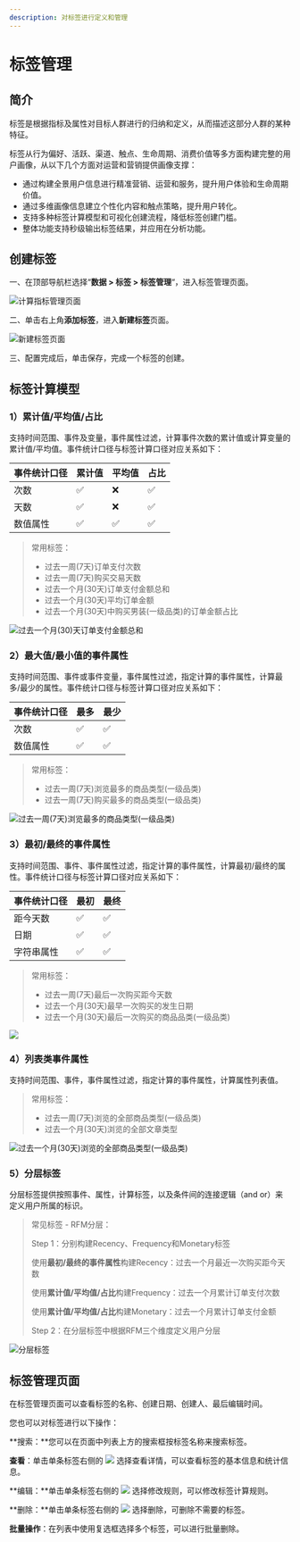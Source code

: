 ```yaml
---
description: 对标签进行定义和管理
---
```


# 标签管理

## 简介

标签是根据指标及属性对目标人群进行的归纳和定义，从而描述这部分人群的某种特征。

标签从行为偏好、活跃、渠道、触点、生命周期、消费价值等多方面构建完整的用户画像，从以下几个方面对运营和营销提供画像支撑：

* 通过构建全景用户信息进行精准营销、运营和服务，提升用户体验和生命周期价值。
* 通过多维画像信息建立个性化内容和触点策略，提升用户转化。
* 支持多种标签计算模型和可视化创建流程，降低标签创建门槛。   
* 整体功能支持秒级输出标签结果，并应用在分析功能。

## 创建标签

一、在顶部导航栏选择“**数据 &gt; 标签 &gt; 标签管理**“，进入标签管理页面。

![&#x8BA1;&#x7B97;&#x6307;&#x6807;&#x7BA1;&#x7406;&#x9875;&#x9762;](../../../.gitbook/assets/image%20%2867%29.png)

二、单击右上角**添加标签**，进入**新建标签**页面。

![&#x65B0;&#x5EFA;&#x6807;&#x7B7E;&#x9875;&#x9762;](../../../.gitbook/assets/image%20%2822%29.png)

三、配置完成后，单击保存，完成一个标签的创建。

## 标签计算模型

### 1）累计值/平均值/占比

支持时间范围、事件及变量，事件属性过滤，计算事件次数的累计值或计算变量的累计值/平均值。事件统计口径与标签计算口径对应关系如下：

| 事件统计口径 | 累计值 | 平均值 | 占比 |
| :--- | :--- | :--- | :--- |
| 次数 | ✅ | ❌ | ✅ |
| 天数 | ✅ | ❌ | ✅ |
| 数值属性 | ✅ | ✅ | ✅ |

> 常用标签：
>
> * 过去一周\(7天\)订单支付次数
> * 过去一周\(7天\)购买交易天数
> * 过去一个月\(30天\)订单支付金额总和
> * 过去一个月\(30天\)平均订单金额
> * 过去一个月\(30天\)中购买男装\(一级品类\)的订单金额占比

![&#x8FC7;&#x53BB;&#x4E00;&#x4E2A;&#x6708;\(30\)&#x5929;&#x8BA2;&#x5355;&#x652F;&#x4ED8;&#x91D1;&#x989D;&#x603B;&#x548C;](../../../.gitbook/assets/image%20%2863%29.png)

### 2）最大值/最小值的事件属性

支持时间范围、事件或事件变量，事件属性过滤，指定计算的事件属性，计算最多/最少的属性。事件统计口径与标签计算口径对应关系如下：

| 事件统计口径 | 最多 | 最少 |
| :--- | :--- | :--- |
| 次数 | ✅ | ✅ |
| 数值属性 | ✅ | ✅ |

> 常用标签：
>
> * 过去一周\(7天\)浏览最多的商品类型\(一级品类\)
> * 过去一周\(7天\)购买最多的商品类型\(一级品类\)

![&#x8FC7;&#x53BB;&#x4E00;&#x5468;\(7&#x5929;\)&#x6D4F;&#x89C8;&#x6700;&#x591A;&#x7684;&#x5546;&#x54C1;&#x7C7B;&#x578B;\(&#x4E00;&#x7EA7;&#x54C1;&#x7C7B;\)](../../../.gitbook/assets/image%20%28108%29.png)

### 3）最初/最终的事件属性

支持时间范围、事件、事件属性过滤，指定计算的事件属性，计算最初/最终的属性。事件统计口径与标签计算口径对应关系如下：

| 事件统计口径 | 最初 | 最终 |
| :--- | :--- | :--- |
| 距今天数 | ✅ | ✅ |
| 日期 | ✅ | ✅ |
| 字符串属性 | ✅ | ✅ |

> 常用标签：
>
> * 过去一周\(7天\)最后一次购买距今天数
> * 过去一个月\(30天\)最早一次购买的发生日期
> * 过去一个月\(30天\)最后一次购买的商品品类\(一级品类\)

![](../../../.gitbook/assets/image%20%2856%29.png)

### 4）列表类事件属性

支持时间范围、事件，事件属性过滤，指定计算的事件属性，计算属性列表值。

> 常用标签：
>
> * 过去一周\(7天\)浏览的全部商品类型\(一级品类\)
> * 过去一个月\(30天\)浏览的全部文章类型

![&#x8FC7;&#x53BB;&#x4E00;&#x4E2A;&#x6708;\(30&#x5929;\)&#x6D4F;&#x89C8;&#x7684;&#x5168;&#x90E8;&#x5546;&#x54C1;&#x7C7B;&#x578B;\(&#x4E00;&#x7EA7;&#x54C1;&#x7C7B;\)](../../../.gitbook/assets/image%20%2860%29.png)

### 5）分层标签

分层标签提供按照事件、属性，计算标签，以及条件间的连接逻辑（and or）来定义用户所属的标识。

> 常见标签 - RFM分层：
>
> Step 1：分别构建Recency、Frequency和Monetary标签
>
> 使用**最初/最终的事件属性**构建Recency：过去一个月最近一次购买距今天数
>
> 使用**累计值/平均值/占比**构建Frequency：过去一个月累计订单支付次数
>
> 使用**累计值/平均值/占比**构建Monetary：过去一个月累计订单支付金额
>
> Step 2：在分层标签中根据RFM三个维度定义用户分层

![&#x5206;&#x5C42;&#x6807;&#x7B7E;](../../../.gitbook/assets/image%20%2859%29.png)

## 标签管理页面

在标签管理页面可以查看标签的名称、创建日期、创建人、最后编辑时间。

您也可以对标签进行以下操作：

**搜索：**您可以在页面中列表上方的搜索框按标签名称来搜索标签。

**查看**：单击单条标签右侧的 ![](https://docs.growingio.com/.gitbook/assets/-Lo08UtW7H58ehFKeZ4g-LsycTyZaItbL8_Wigcx-LsyfkaafJ-8X2utJ9BbE782B9E782B9E782B9.png) 选择查看详情，可以查看标签的基本信息和统计信息。

**编辑：**单击单条标签右侧的 ![](https://docs.growingio.com/.gitbook/assets/-Lo08UtW7H58ehFKeZ4g-LsycTyZaItbL8_Wigcx-LsyfkaafJ-8X2utJ9BbE782B9E782B9E782B9.png) 选择修改规则，可以修改标签计算规则。

**删除：**单击单条标签右侧的 ![](https://docs.growingio.com/.gitbook/assets/-Lo08UtW7H58ehFKeZ4g-LsycTyZaItbL8_Wigcx-LsyfkaafJ-8X2utJ9BbE782B9E782B9E782B9.png) 选择删除，可删除不需要的标签。

**批量操作**：在列表中使用复选框选择多个标签，可以进行批量删除。

